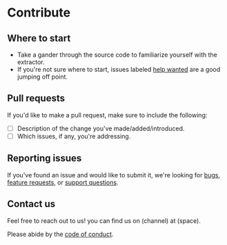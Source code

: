 # Contribute

## Where to start
* Take a gander through the source code to familiarize yourself with the extractor.
* If you're not sure where to start, issues labeled   [help wanted](https://github.com/RichardLitt/extract-id3-tags-from-mp3s/labels/help%20wanted) are a good jumping off point.

## Pull requests
If you'd like to make a pull request, make sure to include the following:
 - [ ] Description of the change you've made/added/introduced.
 - [ ] Which issues, if any, you're addressing.

## Reporting issues
If you've found an issue and would like to submit it, we're looking for [bugs](https://github.com/RichardLitt/extract-id3-tags-from-mp3s/issues/new?template=Bugs.md), [feature requests](https://github.com/RichardLitt/extract-id3-tags-from-mp3s/issues/new?template=feature_requests.md),  or [support questions](https://github.com/RichardLitt/extract-id3-tags-from-mp3s/issues/new?template=support_question.md).

## Contact us
Feel free to reach out to us! you can find us on (channel) at (space).


Please abide by the [code of conduct](CODE_OF_CONDUCT.md).
